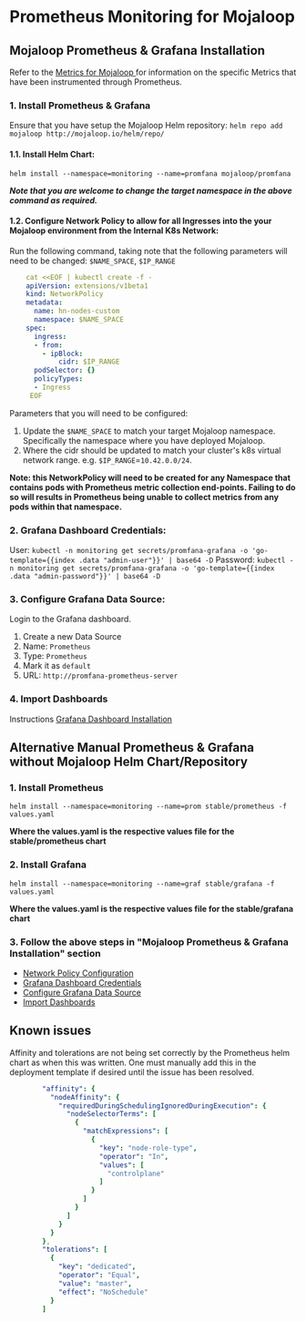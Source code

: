 # Prometheus Monitoring for Mojaloop

## Mojaloop Prometheus & Grafana Installation

Refer to the [Metrics for Mojaloop
](METRICS.md) for information on the specific Metrics that have been instrumented through Prometheus.

### 1. Install Prometheus & Grafana

Ensure that you have setup the Mojaloop Helm repository: `helm repo add mojaloop http://mojaloop.io/helm/repo/`

#### 1.1. Install Helm Chart: 

`helm install --namespace=monitoring --name=promfana mojaloop/promfana`

___Note that you are welcome to change the target namespace in the above command as required.___

#### 1.2. Configure Network Policy to allow for all Ingresses into the your Mojaloop environment from the Internal K8s Network:

Run the following command, taking note that the following parameters will need to be changed: `$NAME_SPACE`, `$IP_RANGE`
```YAML
    cat <<EOF | kubectl create -f -
    apiVersion: extensions/v1beta1
    kind: NetworkPolicy
    metadata:
      name: hn-nodes-custom
      namespace: $NAME_SPACE
    spec:
      ingress:
      - from:
        - ipBlock:
            cidr: $IP_RANGE
      podSelector: {}
      policyTypes:
      - Ingress
     EOF
``` 

Parameters that you will need to be configured:

1. Update the `$NAME_SPACE` to match your target Mojaloop namespace. Specifically the namespace where you have deployed Mojaloop.
2. Where the cidr should be updated to match your cluster's k8s virtual network range. e.g. `$IP_RANGE`=`10.42.0.0/24`.

__Note: this NetworkPolicy will need to be created for any Namespace that contains pods with Prometheus metric collection end-points. Failing to do so will results in Prometheus being unable to collect metrics from any pods within that namespace.__

### 2. Grafana Dashboard Credentials:

User: `kubectl -n monitoring get secrets/promfana-grafana -o 'go-template={{index .data "admin-user"}}' | base64 -D`
Password: `kubectl -n monitoring get secrets/promfana-grafana -o 'go-template={{index .data "admin-password"}}' | base64 -D`

### 3. Configure Grafana Data Source:

Login to the Grafana dashboard.

1. Create a new Data Source
2. Name: `Prometheus`
3. Type: `Prometheus`
4. Mark it as `default`
5. URL: `http://promfana-prometheus-server`

### 4. Import Dashboards

Instructions [Grafana Dashboard Installation](./dashboards/README.md)


## Alternative Manual Prometheus & Grafana without Mojaloop Helm Chart/Repository

### 1. Install Prometheus

`helm install --namespace=monitoring --name=prom stable/prometheus -f values.yaml`

__Where the values.yaml is the respective values file for the stable/prometheus chart__

### 2. Install Grafana

`helm install --namespace=monitoring --name=graf stable/grafana -f values.yaml`

__Where the values.yaml is the respective values file for the stable/grafana chart__

### 3. Follow the above steps in "Mojaloop Prometheus & Grafana Installation" section 

- [Network Policy Configuration](#12-Configure-Network-Policy-to-allow-for-all-Ingresses-into-the-your-Mojaloop-environment-from-the-Internal-K8s-Network)
- [Grafana Dashboard Credentials](#2-Grafana-Dashboard-Credentials)
- [Configure Grafana Data Source](#3-Configure-Grafana-Data-Source)
- [Import Dashboards](#4-Import-Dashboards)

## Known issues

Affinity and tolerations are not being set correctly by the Prometheus helm chart as when this was written. One must manually add this in the deployment template if desired until the issue has been resolved.

```YAML
        "affinity": {
          "nodeAffinity": {
            "requiredDuringSchedulingIgnoredDuringExecution": {
              "nodeSelectorTerms": [
                {
                  "matchExpressions": [
                    {
                      "key": "node-role-type",
                      "operator": "In",
                      "values": [
                        "controlplane"
                      ]
                    }
                  ]
                }
              ]
            }
          }
        },
        "tolerations": [
          {
            "key": "dedicated",
            "operator": "Equal",
            "value": "master",
            "effect": "NoSchedule"
          }
        ]
```
